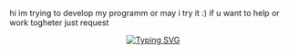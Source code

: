 hi im trying to develop my programm or may i try it :)
if u want to help or work togheter just request
<p align="center">
  <a href="https://git.io/typing-svg"><img src="https://readme-typing-svg.demolab.com?font=Bungee+Spice&size=30&duration=2500&pause=500&center=true&vCenter=true&width=300&height=30&lines=Hey+there;I'm+Zustark0" alt="Typing SVG" /></a>
</p>

